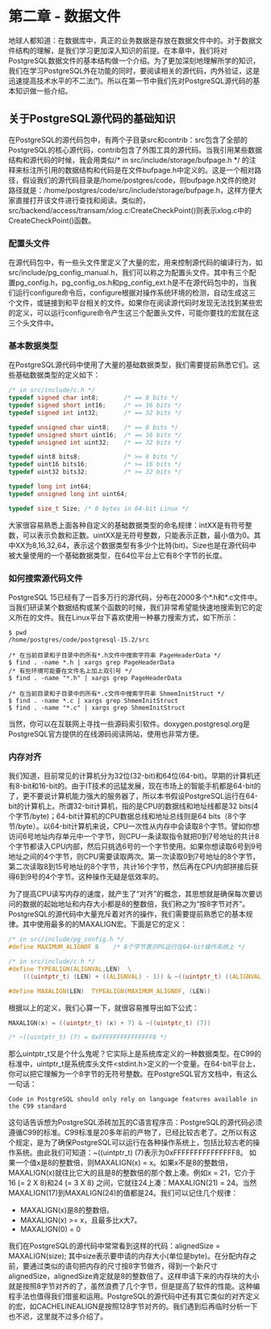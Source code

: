 # 第二章 - 数据文件

地球人都知道：在数据库中，真正的业务数据是存放在数据文件中的。对于数据文件结构的理解，是我们学习更加深入知识的前提。在本章中，我们将对PostgreSQL数据文件的基本结构做一个介绍。为了更加深刻地理解所学的知识，我们在学习PostgreSQL外在功能的同时，要阅读相关的源代码，内外验证，这是迅速提高技术水平的不二法门。所以在第一节中我们先对PostgreSQL源代码的基本知识做一些介绍。

## 关于PostgreSQL源代码的基础知识

在PostgreSQL的源代码包中，有两个子目录src和contrib：src包含了全部的PostgreSQL的核心源代码，contrib包含了外围工具的源代码。当我引用某些数据结构和源代码的时候，我会用类似/* in src/include/storage/bufpage.h */ 的注释来标注所引用的数据结构和代码是在文件bufpage.h中定义的。这是一个相对路径，假设我们的源代码目录是/home/postgres/code，则bufpage.h文件的绝对路径就是：/home/postgres/code/src/include/storage/bufpage.h，这样方便大家直接打开该文件进行查找和阅读。类似的，src/backend/access/transam/xlog.c:CreateCheckPoint()则表示xlog.c中的CreateCheckPoint()函数。

### 配置头文件

在源代码包中，有一些头文件里定义了大量的宏，用来控制源代码的编译行为，如src/include/pg_config_manual.h，我们可以称之为配置头文件。其中有三个配置pg_config.h，pg_config_os.h和pg_config_ext.h是不在源代码包中的，当我们运行configure命令后，configure根据对操作系统环境的检测，自动生成这三个文件，或链接到和平台相关的文件。如果你在阅读源代码时发现无法找到某些宏的定义，可以运行configure命令产生这三个配置头文件，可能你要找的宏就在这三个头文件中。

### 基本数据类型

在PostgreSQL源代码中使用了大量的基础数据类型，我们需要提前熟悉它们。这些基础数据类型的定义如下：
```c
/* in src/include/c.h */
typedef signed char int8;       /* == 8 bits */
typedef signed short int16;     /* == 16 bits */
typedef signed int int32;       /* == 32 bits */

typedef unsigned char uint8;    /* == 8 bits */
typedef unsigned short uint16;  /* == 16 bits */
typedef unsigned int uint32;    /* == 32 bits */

typedef uint8 bits8;            /* >= 8 bits */
typedef uint16 bits16;          /* >= 16 bits */
typedef uint32 bits32;          /* >= 32 bits */

typedef long int int64;
typedef unsigned long int uint64;

typedef size_t Size; /* 8 bytes in 64-bit Linux */
```
大家很容易熟悉上面各种自定义的基础数据类型的命名规律：intXX是有符号整数，可以表示负数和正数。uintXX是无符号整数，只能表示正数，最小值为0。其中XX为8,16,32,64，表示这个数据类型有多少个比特(bit)。Size也是在源代码中被大量使用的一个基础数据类型，在64位平台上它有8个字节的长度。

### 如何搜索源代码文件

PostgreSQL 15已经有了一百多万行的源代码，分布在2000多个*.h和*.c文件中。当我们研读某个数据结构或某个函数的时候，我们非常希望能快速地搜索到它的定义所在的文件。我在Linux平台下喜欢使用一种暴力搜索方式，如下所示：
```
$ pwd
/home/postgres/code/postgresql-15.2/src

/* 在当前目录和子目录中的所有*.h文件中搜索字符串 PageHeaderData */
$ find . -name *.h | xargs grep PageHeaderData
/* 有些环境可能要在文件名上加上双引号 */
$ find . -name "*.h" | xargs grep PageHeaderData

/* 在当前目录和子目录中的所有*.c文件中搜索字符串 ShmemInitStruct */
$ find . -name *.c | xargs grep ShmemInitStruct
$ find . -name "*.c" | xargs grep ShmemInitStruct
```
当然，你可以在互联网上寻找一些源码索引软件。doxygen.postgresql.org是PostgreSQL官方提供的在线源码阅读网站，使用也非常方便。

### 内存对齐

我们知道，目前常见的计算机分为32位(32-bit)和64位(64-bit)。早期的计算机还有8-bit和16-bit的。由于IT技术的迅猛发展，现在市场上的智能手机都是64-bit的了，更不要说计算机能力强大的服务器了，所以本书假设PostgreSQL运行在64-bit的计算机上。所谓32-bit计算机，指的是CPU的数据线和地址线都是32 bits(4个字节/byte)；64-bit计算机的CPU数据总线和地址总线则是64 bits（8个字节/byte）。以64-bit计算机来说，CPU一次性从内存中会读取8个字节。譬如你想访问6号地址内存单元中一个字节，则CPU一条读取指令就把0到7号地址的共计8个字节都读入CPU内部，然后只挑选6号的一个字节使用。如果你想读取6号到9号地址之间的4个字节，则CPU需要读取两次。第一次读取0到7号地址的8个字节，第二次读取8到15号地址的8个字节，共计16个字节，然后再在CPU内部拼接后获得6到9号的4个字节。这种操作无疑是低效率的。

为了提高CPU读写内存的速度，就产生了“对齐”的概念，其思想就是确保每次要访问的数据的起始地址和内存大小都是8的整数倍，我们称之为“按8字节对齐”。PostgreSQL的源代码中大量充斥着对齐的操作，我们需要提前熟悉它的基本规律。其中使用最多的的MAXALIGN宏。下面是它的定义：
```c
/* in src/include/pg_config.h */
#define MAXIMUM_ALIGNOF 8    /* 8个字节表示PG运行在64-bit操作系统上 */

/* in src/include/c.h */
#define TYPEALIGN(ALIGNVAL,LEN)  \
    (((uintptr_t) (LEN) + ((ALIGNVAL) - 1)) & ~((uintptr_t) ((ALIGNVAL) - 1)))

#define MAXALIGN(LEN)  TYPEALIGN(MAXIMUM_ALIGNOF, (LEN))
```
根据以上的定义，我们心算一下，就很容易推导出如下公式：
```c
MAXALIGN(x) = ((uintptr_t) (x) + 7) & ~((uintptr_t) (7))

/* ~((uintptr_t) (7) = 0xFFFFFFFFFFFFFFF8 */
```
那么uintptr_t又是个什么鬼呢？它实际上是系统库定义的一种数据类型。在C99的标准中，uintptr_t是系统库头文件<stdint.h>定义的一个变量。在64-bit平台上，你可以把它理解为一个8字节的无符号整数。在PostgreSQL官方文档中，有这么一句话：
```
Code in PostgreSQL should only rely on language features available in the C99 standard
```
这句话告诉想为PostgreSQL添砖加瓦的C语言程序员：PostgreSQL的源代码必须遵循C99的标准。C99标准是20多年前的产物了，已经比较古老了。之所以有这个规定，是为了确保PostgreSQL可以运行在各种操作系统上，包括比较古老的操作系统。由此我们可知道：~((uintptr_t) (7)表示为0xFFFFFFFFFFFFFFF8。 如果一个值x是8的整数倍，则MAXALIGN(x) = x。如果x不是8的整数倍，MAXALIGN(x)就往比它大的且是8的整数倍的那个数上凑。例如x = 21，它介于16 (= 2 X 8)和24 (= 3 X 8) 之间，它就往24上凑：MAXALIGN(21) = 24。当然MAXALIGN(17)到MAXALIGN(24)的值都是24。我们可以记住几个规律：
- MAXALIGN(x)是8的整数倍。
- MAXALIGN(x) >= x，且最多比x大7。
- MAXALIGN(0) = 0

我们在PostgreSQL的源代码中常常看到这样的代码：alignedSize = MAXALIGN(size); 其中size表示要申请的内存大小(单位是byte)。在分配内存之前，要通过类似的语句把内存的尺寸按8字节做齐，得到一个新尺寸alignedSize，alignedSize肯定就是8的整数倍了。这样申请下来的内存块的大小就是按照8字节对齐的了，虽然浪费了几个字节，但是提高了软件的性能。这种编程手法也值得我们借鉴和运用。PostgreSQL的源代码中还有其它类似的对齐定义的宏，如CACHELINEALIGN是按照128字节对齐的。我们遇到后再临时分析一下也不迟，这里就不过多介绍了。

<!--
### GDB的使用

虽然我们可以通过阅读介绍PostgreSQL内部技术内幕的资料来深入学习PostgreSQL，但是千看万看，不如撸起袖子自己干。只有自己动手运行和单步调试PostgreSQL软件，才能获得第一手的知识。通过调试PostgreSQL获得的很多知识是很微妙的，且无法在互联网上找到，但是对于清晰的理解又非常关键。所以大家一定要在学习到一定程度后自己调试源代码。所使用的调试器，自然是大名鼎鼎的gdb了。下面我分享一下我在使用gdb调试PostgreSQL过程中的一些使用技巧。

这部分内容有待补充。。。。。。
-->


